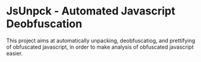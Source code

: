 # JsUnpck - Automated Javascript Deobfuscation

This project aims at automatically unpacking, deobfuscatiog, and prettifying
of obfuscated javascript, in order to make analysis of obfuscated javascript
easier.
